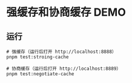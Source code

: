 # 强缓存和协商缓存 DEMO

## 运行

```shell
# 强缓存（运行后打开 http://localhost:8888）
pnpm test:stroing-cache

# 协商缓存（运行后打开 http://localhost:8889）
pnpm test:negotiate-cache
```